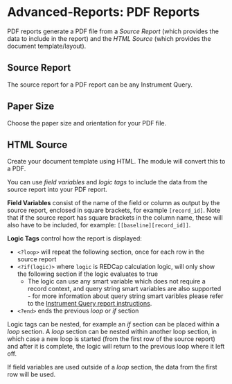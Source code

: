 # Advanced-Reports: PDF Reports

PDF reports generate a PDF file from a *Source Report* (which provides the data to include in the
report) and the *HTML Source* (which provides the document template/layout).

## Source Report

The source report for a PDF report can be any Instrument Query.

## Paper Size

Choose the paper size and orientation for your PDF file.

## HTML Source

Create your document template using HTML. The module will convert this to a PDF.

You can use *field variables* and *logic tags* to include the data from the source report into your
PDF report.

**Field Variables** consist of the name of the field or column as output by the source report,
enclosed in square brackets, for example `[record_id]`. Note that if the source report has square
brackets in the column name, these will also have to be included, for example:
`[[baseline][record_id]]`.

**Logic Tags** control how the report is displayed:
* `<?loop>` will repeat the following section, once for each row in the source report
* `<?if(logic)>` where `logic` is REDCap calculation logic, will only show the following section if
  the logic evaluates to true
  * The logic can use any smart variable which does not require a record context, and query string
    smart variables are also supported - for more information about query string smart varibles
    please refer to the  [Instrument Query report instructions](README-InstrumentQ.md).
* `<?end>` ends the previous *loop* or *if* section

Logic tags can be nested, for example an *if* section can be placed within a *loop* section. A
*loop* section can be nested within another loop section, in which case a new loop is started (from
the first row of the source report) and after it is complete, the logic will return to the previous
loop where it left off.

If field variables are used outside of a *loop* section, the data from the first row will be used.